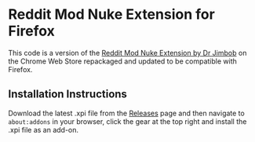 # Reddit Mod Nuke Extension for Firefox

This code is a version of the [Reddit Mod Nuke Extension by Dr Jimbob](https://chrome.google.com/webstore/detail/reddit-mod-nuke-extension/omndholfgmbafjdodldjlekckdneggll) on the Chrome Web Store repackaged and updated to be compatible with Firefox.

## Installation Instructions

Download the latest .xpi file from the [Releases](https://github.com/MikeRixWolfe/RedditModNuke/releases) page and then navigate to `about:addons` in your browser, click the gear at the top right and install the .xpi file as an add-on.
